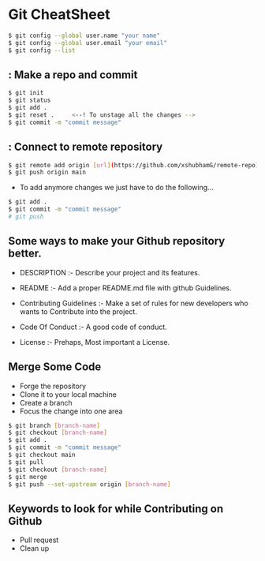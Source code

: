# Git CheatSheet

```bash
$ git config --global user.name "your name"
$ git config --global user.email "your email"
$ git config --list

```

## : Make a repo and commit

```bash
$ git init
$ git status
$ git add .
$ git reset .     <--! To unstage all the changes -->
$ git commit -m "commit message"

```

## : Connect to remote repository

```bash
$ git remote add origin [url](https://github.com/xshubhamG/remote-repo)
$ git push origin main

```

- To add anymore changes we just have to do the following...

```bash
$ git add .
$ git commit -m "commit message"
# git push

```

## Some ways to make your Github repository better.

- DESCRIPTION :- Describe your project and its features.

- README :- Add a proper README.md file with github Guidelines.

- Contributing Guidelines :- Make a set of rules for new developers who wants to Contribute into the project.

- Code Of Conduct :- A good code of conduct.

- License :- Prehaps, Most important a License.

## Merge Some Code

- Forge the repository
- Clone it to your local machine
- Create a branch
- Focus the change into one area

```bash
$ git branch [branch-name]
$ git checkout [branch-name]
$ git add .
$ git commit -m "commit message"
$ git checkout main
$ git pull
$ git checkout [branch-name]
$ git merge
$ git push --set-upstream origin [branch-name]

```

## Keywords to look for while Contributing on Github

- Pull request
- Clean up
